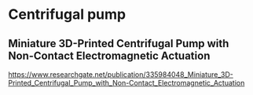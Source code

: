 # Centrifugal pump

## Miniature 3D-Printed Centrifugal Pump with Non-Contact Electromagnetic Actuation
https://www.researchgate.net/publication/335984048_Miniature_3D-Printed_Centrifugal_Pump_with_Non-Contact_Electromagnetic_Actuation